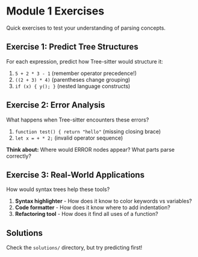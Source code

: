 # Module 1 Exercises

Quick exercises to test your understanding of parsing concepts.

## Exercise 1: Predict Tree Structures

For each expression, predict how Tree-sitter would structure it:

1. `5 + 2 * 3 - 1` (remember operator precedence!)
2. `((2 + 3) * 4)` (parentheses change grouping)
3. `if (x) { y(); }` (nested language constructs)

## Exercise 2: Error Analysis

What happens when Tree-sitter encounters these errors?

1. `function test() { return "hello"` (missing closing brace)
2. `let x = + * 2;` (invalid operator sequence)

**Think about:** Where would ERROR nodes appear? What parts parse correctly?

## Exercise 3: Real-World Applications

How would syntax trees help these tools?

1. **Syntax highlighter** - How does it know to color keywords vs variables?
2. **Code formatter** - How does it know where to add indentation?
3. **Refactoring tool** - How does it find all uses of a function?

## Solutions

Check the `solutions/` directory, but try predicting first!